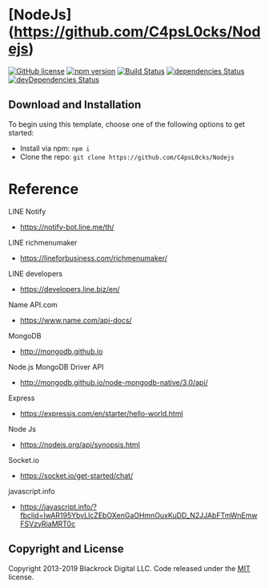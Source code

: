 # [NodeJs] (https://github.com/C4psL0cks/Nodejs)

[![GitHub license](https://img.shields.io/badge/license-MIT-blue.svg)](https://raw.githubusercontent.com/BlackrockDigital/startbootstrap-sb-admin-2/master/LICENSE)
[![npm version](https://img.shields.io/npm/v/startbootstrap-sb-admin-2.svg)](https://www.npmjs.com/package/startbootstrap-sb-admin-2)
[![Build Status](https://travis-ci.org/BlackrockDigital/startbootstrap-sb-admin-2.svg?branch=master)](https://travis-ci.org/BlackrockDigital/startbootstrap-sb-admin-2)
[![dependencies Status](https://david-dm.org/BlackrockDigital/startbootstrap-sb-admin-2/status.svg)](https://david-dm.org/BlackrockDigital/startbootstrap-sb-admin-2)
[![devDependencies Status](https://david-dm.org/BlackrockDigital/startbootstrap-sb-admin-2/dev-status.svg)](https://david-dm.org/BlackrockDigital/startbootstrap-sb-admin-2?type=dev)

## Download and Installation

To begin using this template, choose one of the following options to get started:

-   Install via npm: `npm i `
-   Clone the repo: `git clone https://github.com/C4psL0cks/Nodejs `


# Reference

LINE Notify

- <https://notify-bot.line.me/th/>

LINE richmenumaker

- <https://lineforbusiness.com/richmenumaker/>

LINE developers

- <https://developers.line.biz/en/>

Name API.com 
-   <https://www.name.com/api-docs/>

MongoDB
-   <http://mongodb.github.io>

Node.js MongoDB Driver API
-   <http://mongodb.github.io/node-mongodb-native/3.0/api/>

Express
-   <https://expressjs.com/en/starter/hello-world.html>

Node Js
-   <https://nodejs.org/api/synopsis.html>

Socket.io
-   <https://socket.io/get-started/chat/>

javascript.info
-   <https://javascript.info/?fbclid=IwAR195YbvLlcZEbOXenGaOHmnOuxKuDD_N2JJAbFTmWnEmwFSVzyRiaMRT0c>

## Copyright and License

Copyright 2013-2019 Blackrock Digital LLC. Code released under the [MIT](https://github.com/BlackrockDigital/startbootstrap-resume/blob/gh-pages/LICENSE) license.


